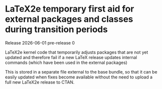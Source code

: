 # LaTeX2e temporary first aid for external packages and classes during transition periods

Release 2026-06-01 pre-release 0

LaTeX2e kernel code that temporarily adjusts packages that are not yet
updated and therefore fail if a new LaTeX release updates internal
commands (which have been used in the external packages)

This is stored in a separate file external to the base bundle, so that
it can be easily updated when fixes become available without the need
to upload a full new LaTeX2e release to CTAN.
